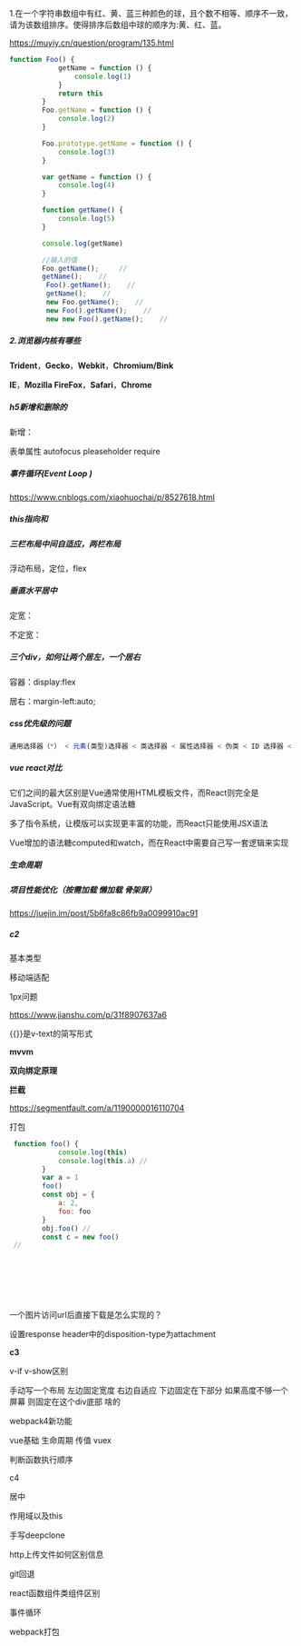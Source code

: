1.在一个字符串数组中有红、黄、蓝三种颜色的球，且个数不相等、顺序不一致，请为该数组排序。使得排序后数组中球的顺序为:黄、红、蓝。 

<https://muyiy.cn/question/program/135.html> 

```js 
function Foo() {
            getName = function () {
                console.log(1)
            }
            return this
        }
        Foo.getName = function () {
            console.log(2)
        }

        Foo.prototype.getName = function () {
            console.log(3)
        }

        var getName = function () {
            console.log(4)
        }

        function getName() {
            console.log(5)
        }

        console.log(getName)

        //输入的值
        Foo.getName();     // 
        getName();    // 
         Foo().getName();    // 
         getName();    // 
         new Foo.getName();    // 
         new Foo().getName();    // 
         new new Foo().getName();    // 
```



##### 2.浏览器内核有哪些

**Trident**，**Gecko**，**Webkit**，**Chromium/Bink** 

**IE**，**Mozilla FireFox**，**Safari**，**Chrome**  

##### h5新增和删除的

新增：

表单属性 autofocus   pleaseholder   require

##### 事件循环(Event Loop )

<https://www.cnblogs.com/xiaohuochai/p/8527618.html> 

##### this指向和

##### 三栏布局中间自适应，两栏布局

浮动布局，定位，flex

##### 垂直水平居中

定宽：

不定宽：

##### 三个div，如何让两个居左，一个居右

容器：display:flex 

居右：margin-left:auto;

##### css优先级的问题

```js
通用选择器（*） < 元素(类型)选择器 < 类选择器 < 属性选择器 < 伪类 < ID 选择器 < 内联样式
```

##### vue react对比

它们之间的最大区别是Vue通常使用HTML模板文件，而React则完全是JavaScript。Vue有双向绑定语法糖 

多了指令系统，让模版可以实现更丰富的功能，而React只能使用JSX语法 

Vue增加的语法糖computed和watch，而在React中需要自己写一套逻辑来实现 

##### 生命周期



##### 项目性能优化（按需加载  懒加载 骨架屏）

<https://juejin.im/post/5b6fa8c86fb9a0099910ac91> 

##### c2

基本类型

移动端适配

1px问题

<https://www.jianshu.com/p/31f8907637a6> 

{{}}是v-text的简写形式 



**mvvm**

**双向绑定原理**

**拦截**

<https://segmentfault.com/a/1190000016110704> 

打包



```js
 function foo() {
            console.log(this)
            console.log(this.a) //
        }
        var a = 1
        foo()
        const obj = {
            a: 2,
            foo: foo
        }
        obj.foo() // 
        const c = new foo() 
 //
        
        
        
        
        
        
```



 

一个图片访问url后直接下载是怎么实现的？

设置response header中的disposition-type为attachment 



**c3**

v-if v-show区别

手动写一个布局   左边固定宽度  右边自适应 下边固定在下部分  如果高度不够一个屏幕 则固定在这个div底部 啥的

webpack4新功能

vue基础 生命周期 传值  vuex

判断函数执行顺序

c4

居中

作用域以及this

手写deepclone

http上传文件如何区别信息

git回退

react函数组件类组件区别

事件循环

webpack打包

